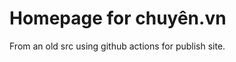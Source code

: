 Homepage for chuyên.vn 
===================

From an old src using github actions for publish site.
